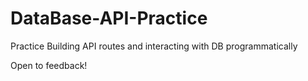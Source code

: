 # DataBase-API-Practice
Practice Building API routes and interacting with DB programmatically  

Open to feedback!
